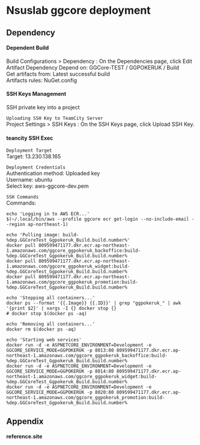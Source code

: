 # Nsuslab ggcore deployment

## Dependency

#### Dependent Build
Build Configurations > Dependency :  On the Dependencies page, click Edit Artifact Dependency
Depend on: GGCore-TEST / GGPOKERUK / Build  
Get artifacts from: Latest successful build  
Artifacts rules: NuGet.config  

#### SSH Keys Management
SSH private key into a project  

`Uploading SSH Key to TeamCity Server`  
Project Settings > SSH Keys : On the SSH Keys page, click Upload SSH Key.  

#### teancity SSH Exec
`Deployment Target`  
Target: 13.230.138.165  

`Deployment Credentials`  
Authentication method: Uploaded key  
Username: ubuntu  
Select key: aws-ggcore-dev.pem  

`SSH Commands`  
Commands:  
```
echo 'Logging in to AWS ECR...'
$(~/.local/bin/aws --profile ggcore ecr get-login --no-include-email --region ap-northeast-1)

echo 'Pulling image: build-%dep.GGCoreTest_Ggpokeruk_Build.build.number%'
docker pull 809599471177.dkr.ecr.ap-northeast-1.amazonaws.com/ggcore_ggpokeruk_backoffice:build-%dep.GGCoreTest_Ggpokeruk_Build.build.number%
docker pull 809599471177.dkr.ecr.ap-northeast-1.amazonaws.com/ggcore_ggpokeruk_widget:build-%dep.GGCoreTest_Ggpokeruk_Build.build.number%
docker pull 809599471177.dkr.ecr.ap-northeast-1.amazonaws.com/ggcore_ggpokeruk_promotion:build-%dep.GGCoreTest_Ggpokeruk_Build.build.number%

echo 'Stopping all containers...'
docker ps --format '{{.Image}} {{.ID}}' | grep "ggpokeruk_" | awk '{print $2}' | xargs -I {} docker stop {}
# docker stop $(docker ps -aq)

echo 'Removing all containers...'
docker rm $(docker ps -aq)

echo 'Starting web services'
docker run -d -e ASPNETCORE_ENVIRONMENT=Development -e GGCORE_SERVICE_MODE=GGPOKERUK -p 8013:80 809599471177.dkr.ecr.ap-northeast-1.amazonaws.com/ggcore_ggpokeruk_backoffice:build-%dep.GGCoreTest_Ggpokeruk_Build.build.number%
docker run -d -e ASPNETCORE_ENVIRONMENT=Development -e GGCORE_SERVICE_MODE=GGPOKERUK -p 8014:80 809599471177.dkr.ecr.ap-northeast-1.amazonaws.com/ggcore_ggpokeruk_widget:build-%dep.GGCoreTest_Ggpokeruk_Build.build.number%
docker run -d -e ASPNETCORE_ENVIRONMENT=Development -e GGCORE_SERVICE_MODE=GGPOKERUK -p 8020:80 809599471177.dkr.ecr.ap-northeast-1.amazonaws.com/ggcore_ggpokeruk_promotion:build-%dep.GGCoreTest_Ggpokeruk_Build.build.number%
```

## Appendix

#### reference.site
